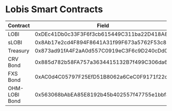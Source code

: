 # Lobis Smart Contracts

| Contract      | Field                                      |
| ------------- | ------------------------------------------ |
| LOBI          | 0xDEc41Db0c33F3F6f3cb615449C311ba22D418A8d |
| sLOBI         | 0x8Ab17e2cd4F894F8641A31f99F673a5762F53c8e |
| Treasury      | 0x873ad91fA4F2aA0d557C0919eC3F6c9D240cDd05 |
| CRV Bond      | 0x885d782b58FA757a3634415132B7f499C306da65 |
| FXS Bond      | 0xAC0d4C05797F25EfD51B8062a6CeC0F9171f22cB |
| OHM-LOBI Bond | 0x563068bAbEA85E8192b45b402557f47755e1bbf3 |
